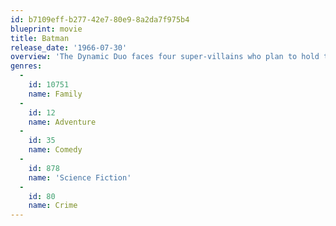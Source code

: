 ```yaml
---
id: b7109eff-b277-42e7-80e9-8a2da7f975b4
blueprint: movie
title: Batman
release_date: '1966-07-30'
overview: 'The Dynamic Duo faces four super-villains who plan to hold the world for ransom with the help of a secret invention that instantly dehydrates people.'
genres:
  -
    id: 10751
    name: Family
  -
    id: 12
    name: Adventure
  -
    id: 35
    name: Comedy
  -
    id: 878
    name: 'Science Fiction'
  -
    id: 80
    name: Crime
---
```

